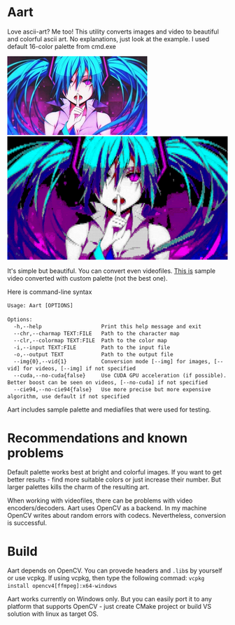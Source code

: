 # Aart
Love ascii-art? Me too! This utility converts images and video to beautiful and colorful ascii art.
No explanations, just look at the example. I used default 16-color palette from cmd.exe

![Image](aart/test.jpg) 
![Image](aart/ascii-art.png) 

It's simple but beautiful. You can convert even videofiles.
[This is](https://youtu.be/HAmjZi_CUzo) sample video converted with custom palette (not the best one).

Here is command-line syntax
```
Usage: Aart [OPTIONS]

Options:
  -h,--help                   Print this help message and exit
  --chr,--charmap TEXT:FILE   Path to the character map
  --clr,--colormap TEXT:FILE  Path to the color map
  -i,--input TEXT:FILE        Path to the input file
  -o,--output TEXT            Path to the output file
  --img{0},--vid{1}           Conversion mode [--img] for images, [--vid] for videos, [--img] if not specified
  --cuda,--no-cuda{false}     Use CUDA GPU acceleration (if possible). Better boost can be seen on videos, [--no-cuda] if not specified
  --cie94,--no-cie94{false}   Use more precise but more expensive algorithm, use default if not specified
```
Aart includes sample palette and mediafiles that were used for testing.

# Recommendations and known problems
Default palette works best at bright and colorful images. If you want to get better results - find more suitable colors or just increase their number.
But larger palettes kills the charm of the resulting art.

When working with videofiles, there can be problems with video encoders/decoders. Aart uses OpenCV as a backend.
In my machine OpenCV writes about random errors with codecs. Nevertheless, conversion is successful.

# Build
Aart depends on OpenCV. You can provede headers and `.lib`s by yourself or use vcpkg.
If using vcpkg, then type the following commad:
```vcpkg install opencv4[ffmpeg]:x64-windows```

Aart works currently on Windows only. But you can easily port it to any platform that supports OpenCV - just create CMake project
or build VS solution with linux as target OS.
